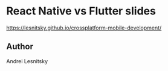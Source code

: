 # React Native vs Flutter slides

https://lesnitsky.github.io/crossplatform-mobile-development/

## Author

Andrei Lesnitsky
